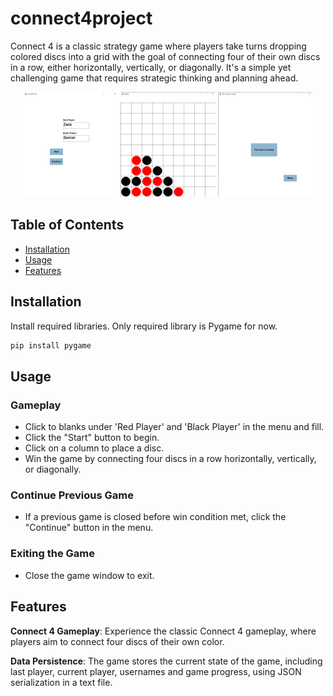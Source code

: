 # connect4project

Connect 4 is a classic strategy game where players take turns dropping colored discs into a grid with the goal of connecting four of their own discs in a row, either horizontally, vertically, or diagonally. It's a simple yet challenging game that requires strategic thinking and planning ahead.

<p align="center">
<img src="/previews/Screenshot_menu.png" width="30%"/>
<img src="/previews/Screenshot_ingame.png" width="30%"/>
<img src="/previews/Screenshot_final.png" width="30%"/>
</p>

## Table of Contents

- [Installation](#installation)
- [Usage](#usage)
- [Features](#features)

## Installation

Install required libraries. Only required library is Pygame for now.

```python
pip install pygame
```

## Usage

### Gameplay

- Click to blanks under 'Red Player' and 'Black Player' in the menu and fill.
- Click the "Start" button to begin.
- Click on a column to place a disc.
- Win the game by connecting four discs in a row horizontally, vertically, or diagonally.

### Continue Previous Game

- If a previous game is closed before win condition met, click the "Continue" button in the menu.

### Exiting the Game

- Close the game window to exit.

## Features

**Connect 4 Gameplay**: Experience the classic Connect 4 gameplay, where players aim to connect four discs of their own color.

**Data Persistence**: The game stores the current state of the game, including last player, current player, usernames and game progress, using JSON serialization in a text file.


